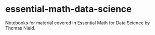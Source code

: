 # essential-math-data-science
Notebooks for material covered in Essential Math for Data Science by Thomas Nield. 
